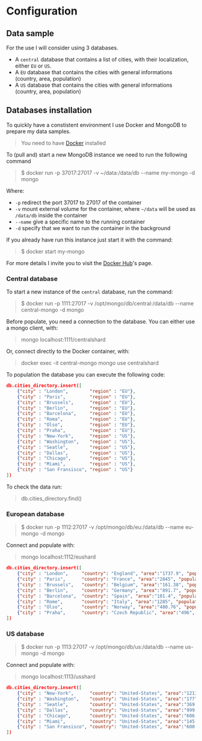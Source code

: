 # Configuration

## Data sample

For the use I will consider using 3 databases.

- A `central` database that contains a list of cities, with their localization, either `EU` or `US`.
- A `EU` database that contains the cities with general informations (country, area, population)
- A `US` database that contains the cities with general informations (country, area, population)

## Databases installation

To quickly have a constistent environment I use Docker and MongoDB to prepare my data samples.

> You need to have [Docker](https://docs.docker.com/install/) installed

To (pull and) start a new MongoDB instance we need to run the following command

 > $ docker run -p 37017:27017 -v ~/data:/data/db --name my-mongo -d mongo

Where:

- `-p` redirect the port 37017 to 27017 of the container
- `-v` mount external volume for the container, where `~/data` will be used as `/data/db` inside the container
- `--name` give a specific name to the running container
- `-d` specify that we want to run the container in the background

If you already have run this instance just start it with the command:

 > $ docker start my-mongo

For more details I invite you to visit the [Docker Hub](https://hub.docker.com/_/mongo/)'s page.

### Central database

To start a new instance of the `central` database, run the command:

 > $ docker run -p 1111:27017 -v /opt/mongo/db/central:/data/db --name central-mongo -d mongo

Before populate, you need a connection to the database. You can either use a mongo client, with:
> mongo localhost:1111/centralshard

Or, connect directly to the Docker container, with:
> docker exec -it central-mongo mongo
> use centralshard

To population the database you can execute the following code:

```json
db.cities_directory.insert([
    {"city" : "London",        "region" : "EU"},
    {"city" : "Paris",         "region" : "EU"},
    {"city" : "Brussels",      "region" : "EU"},
    {"city" : "Berlin",        "region" : "EU"},
    {"city" : "Barcelona",     "region" : "EU"},
    {"city" : "Roma",          "region" : "EU"},
    {"city" : "Olso",          "region" : "EU"},
    {"city" : "Praha",         "region" : "EU"},
    {"city" : "New-York",      "region" : "US"},
    {"city" : "Washington",    "region" : "US"},
    {"city" : "Seatle",        "region" : "US"},
    {"city" : "Dallas",        "region" : "US"},
    {"city" : "Chicago",       "region" : "US"},
    {"city" : "Miami",         "region" : "US"},
    {"city" : "San Fransisco", "region" : "US"}
])
```

To check the data run:
> db.cities_directory.find()

### European database

 > $ docker run -p 1112:27017 -v /opt/mongo/db/eu:/data/db --name eu-mongo -d mongo

Connect and populate with:
> mongo localhost:1112/eushard

```json
db.cities_directory.insert([
    {"city" : "London",     "country": "England", "area":"1737.9", "population" : "8787892", "region" : "EU"},
    {"city" : "Paris",      "country": "France", "area":"2845", "population" : "2206488", "region" : "EU"},
    {"city" : "Brussels",   "country": "Belgium", "area":"161.38", "population" : "1175173", "region" : "EU"},
    {"city" : "Berlin",     "country": "Germany", "area":"891.7", "population" : "3711930", "region" : "EU"},
    {"city" : "Barcelona",  "country": "Spain", "area":"101.4", "population" : "1620809", "region" : "EU"},
    {"city" : "Rome",       "country": "Italy", "area":"1285", "population" : "2873874", "region" : "EU"},
    {"city" : "Olso",       "country": "Norway", "area":"480.76", "population" : "673469", "region" : "EU"},
    {"city" : "Praha",      "country": "Czech Republic", "area":"496", "population" : "1280508", "region" : "EU"}
])
```

### US database

 > $ docker run -p 1113:27017 -v /opt/mongo/db/us:/data/db --name us-mongo -d mongo
 
Connect and populate with:
> mongo localhost:1113/usshard

```json
db.cities_directory.insert([
    {"city" : "New-York",      "country": "United-States", "area":"1213.37", "population" : "8622698", "region" : "US"},
    {"city" : "Washington",    "country": "United-States", "area":"177",     "population" : "693972",  "region" : "US"},
    {"city" : "Seatle",        "country": "United-States", "area":"369.2",   "population" : "713700",  "region" : "US"},
    {"city" : "Dallas",        "country": "United-States", "area":"999.3",   "population" : "1317929", "region" : "US"},
    {"city" : "Chicago",       "country": "United-States", "area":"606.42",  "population" : "2704958", "region" : "US"},
    {"city" : "Miami",         "country": "United-States", "area":"145.20",  "population" : "453579",  "region" : "US"},
    {"city" : "San Fransisco", "country": "United-States", "area":"600.59",  "population" : "884363",  "region" : "US"}
])
```